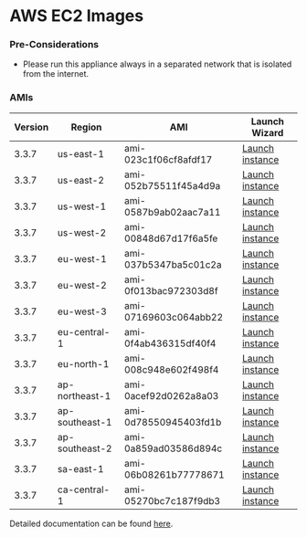 AWS EC2 Images
==============

### Pre-Considerations

  * Please run this appliance always in a separated network that is isolated from the internet.

### AMIs

| Version   | Region         | AMI                   | Launch Wizard                                                                                                                      |
| --------- | --------       | -----                 | -------------                                                                                                                      |
| 3.3.7     | us-east-1      | ami-023c1f06cf8afdf17 | [Launch instance](https://console.aws.amazon.com/ec2/v2/home?region=us-east-1#LaunchInstanceWizard:ami=ami-023c1f06cf8afdf17)      |
| 3.3.7     | us-east-2      | ami-052b75511f45a4d9a | [Launch instance](https://console.aws.amazon.com/ec2/v2/home?region=us-east-2#LaunchInstanceWizard:ami=ami-052b75511f45a4d9a)      |
| 3.3.7     | us-west-1      | ami-0587b9ab02aac7a11 | [Launch instance](https://console.aws.amazon.com/ec2/v2/home?region=us-west-1#LaunchInstanceWizard:ami=ami-0587b9ab02aac7a11)      |
| 3.3.7     | us-west-2      | ami-00848d67d17f6a5fe | [Launch instance](https://console.aws.amazon.com/ec2/v2/home?region=us-west-2#LaunchInstanceWizard:ami=ami-00848d67d17f6a5fe)      |
| 3.3.7     | eu-west-1      | ami-037b5347ba5c01c2a | [Launch instance](https://console.aws.amazon.com/ec2/v2/home?region=eu-west-1#LaunchInstanceWizard:ami=ami-037b5347ba5c01c2a)      |
| 3.3.7     | eu-west-2      | ami-0f013bac972303d8f | [Launch instance](https://console.aws.amazon.com/ec2/v2/home?region=eu-west-2#LaunchInstanceWizard:ami=ami-0f013bac972303d8f)      |
| 3.3.7     | eu-west-3      | ami-07169603c064abb22 | [Launch instance](https://console.aws.amazon.com/ec2/v2/home?region=eu-west-3#LaunchInstanceWizard:ami=ami-07169603c064abb22)      |
| 3.3.7     | eu-central-1   | ami-0f4ab436315df40f4 | [Launch instance](https://console.aws.amazon.com/ec2/v2/home?region=eu-central-1#LaunchInstanceWizard:ami=ami-0f4ab436315df40f4)   |
| 3.3.7     | eu-north-1   | ami-008c948e602f498f4 | [Launch instance](https://console.aws.amazon.com/ec2/v2/home?region=eu-north-1#LaunchInstanceWizard:ami=ami-008c948e602f498f4)   |
| 3.3.7     | ap-northeast-1 | ami-0acef92d0262a8a03 | [Launch instance](https://console.aws.amazon.com/ec2/v2/home?region=ap-northeast-1#LaunchInstanceWizard:ami=ami-0acef92d0262a8a03) |
| 3.3.7     | ap-southeast-1 | ami-0d78550945403fd1b | [Launch instance](https://console.aws.amazon.com/ec2/v2/home?region=ap-southeast-1#LaunchInstanceWizard:ami=ami-0d78550945403fd1b) |
| 3.3.7     | ap-southeast-2 | ami-0a859ad03586d894c | [Launch instance](https://console.aws.amazon.com/ec2/v2/home?region=ap-southeast-2#LaunchInstanceWizard:ami=ami-0a859ad03586d894c) |
| 3.3.7     | sa-east-1      | ami-06b08261b77778671 | [Launch instance](https://console.aws.amazon.com/ec2/v2/home?region=sa-east-1#LaunchInstanceWizard:ami=ami-06b08261b77778671)      |
| 3.3.7     | ca-central-1   | ami-05270bc7c187f9db3 | [Launch instance](https://console.aws.amazon.com/ec2/v2/home?region=ca-central-1#LaunchInstanceWizard:ami=ami-05270bc7c187f9db3)   |

Detailed documentation can be found [here](http://docs.graylog.org/en/3.2/pages/installation/aws.html).
